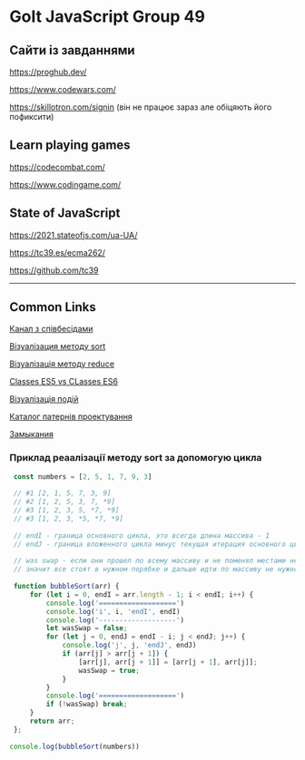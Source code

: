 # GoIt JavaScript Group 49

## Сайти із завданнями
https://proghub.dev/

https://www.codewars.com/

https://skillotron.com/signin (він не працює зараз але обіцяють його пофиксити)

## Learn playing games
https://codecombat.com/

https://www.codingame.com/


## State of JavaScript
https://2021.stateofjs.com/ua-UA/

https://tc39.es/ecma262/

https://github.com/tc39

-----------------------

## Common Links

[Канал з співбесідами](https://www.youtube.com/c/otsobes)

[Візуалізация методу sort](https://www.hackerearth.com/practice/algorithms/sorting/bubble-sort/visualize/)

[Візуалізація методу reduce](http://reduce.surge.sh/)

[Classes ES5 vs CLasses ES6](https://medium.com/@apalshah/javascript-class-difference-between-es5-and-es6-classes-a37b6c90c7f8)

[Візуалізація подій](http://jsbin.com/valasomeli/edit?html,js,output)

[Каталог патернів проектування](https://refactoring.guru/uk/design-patterns/catalog)

[Замыкания](https://medium.com/webbdev/closures-9a20e84b62cd)

### Приклад реаалізації методу sort за допомогую цикла
```js
 const numbers = [2, 5, 1, 7, 9, 3]
 
 // #1 [2, 1, 5, 7, 3, 9]
 // #2 [1, 2, 5, 3, 7, *9]
 // #3 [1, 2, 3, 5, *7, *9]
 // #3 [1, 2, 3, *5, *7, *9]
 
 // endI - граница основного цикла, это всегда длина массива - 1
 // endJ - граница вложенного цикла минус текущая итерация основного цикла
 
 // was swap - если они прошел по всему массиву и не поменял местами не один элемент
 // значит все стоят в нужном порябке и дальше идти по массиву не нужно
 
 function bubbleSort(arr) {
     for (let i = 0, endI = arr.length - 1; i < endI; i++) {
         console.log('===================')
         console.log('i', i, 'endI', endI)
         console.log('-------------------')
         let wasSwap = false;
         for (let j = 0, endJ = endI - i; j < endJ; j++) {
             console.log('j', j, 'endJ', endJ)
             if (arr[j] > arr[j + 1]) {
                 [arr[j], arr[j + 1]] = [arr[j + 1], arr[j]];
                 wasSwap = true;
             }
         }
         console.log('===================')
         if (!wasSwap) break;
     }
     return arr;
 };
 
console.log(bubbleSort(numbers))
```
